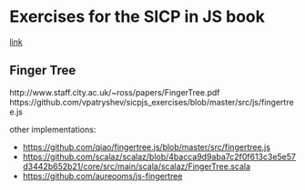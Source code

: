 # Exercises for the SICP in JS book

[link](https://sicp.comp.nus.edu.sg/)

<h2>Finger Tree</h2>
http://www.staff.city.ac.uk/~ross/papers/FingerTree.pdf
https://github.com/vpatryshev/sicpjs_exercises/blob/master/src/js/fingertree.js

other implementations:
- https://github.com/qiao/fingertree.js/blob/master/src/fingertree.js
- https://github.com/scalaz/scalaz/blob/4bacca9d9aba7c2f0f613c3e5e57d3442b652b21/core/src/main/scala/scalaz/FingerTree.scala
- https://github.com/aureooms/js-fingertree
